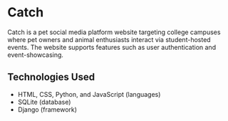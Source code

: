 # Catch
Catch is a pet social media platform website targeting college campuses where pet owners and animal enthusiasts interact via student-hosted events. The website supports features such as user authentication and event-showcasing.  

## Technologies Used
 - HTML, CSS, Python, and JavaScript (languages)
 - SQLite (database)
 - Django (framework)
 



